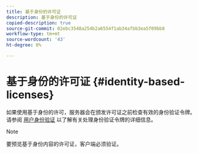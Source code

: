 ```yaml
---
title: 基于身份的许可证
description: 基于身份的许可证
copied-description: true
source-git-commit: 02ebc3548a254b2a6554f1ab34afbb3ea5f09bb8
workflow-type: tm+mt
source-wordcount: '43'
ht-degree: 0%

---
```


# 基于身份的许可证 {#identity-based-licenses}

如果使用基于身份的许可，服务器会在颁发许可证之前检查有效的身份验证令牌。 请参阅 [用户身份验证](../../../aaxs-protecting-content/content-introduction/content-usage-rules/content-authentication/content-user-authentication.md) 以了解有关处理身份验证令牌的详细信息。

>[!NOTE]
>
>要预览基于身份内容的许可证，客户端必须验证。
